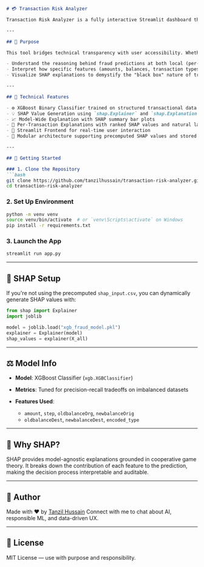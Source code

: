 ```markdown
# 💳 Transaction Risk Analyzer

Transaction Risk Analyzer is a fully interactive Streamlit dashboard that explains how an XGBoost classification model detects potentially fraudulent financial transactions. By leveraging SHAP (SHapley Additive exPlanations), the app translates complex model behavior into intuitive visualizations, making it easier to understand AI-driven fraud detection systems.

---

## 🎯 Purpose

This tool bridges technical transparency with user accessibility. Whether you're an ML practitioner, analyst, or someone curious about responsible AI, this project helps you:

- Understand the reasoning behind fraud predictions at both local (per-transaction) and global (model-wide) levels
- Interpret how specific features (amounts, balances, transaction types) influence model output
- Visualize SHAP explanations to demystify the "black box" nature of tree-based models

---

## 🧠 Technical Features

- ⚙️ XGBoost Binary Classifier trained on structured transactional data
- 💡 SHAP Value Generation using `shap.Explainer` and `shap.Explanation` objects
- 📈 Model-Wide Explanation with SHAP summary bar plots
- 🧠 Per-Transaction Explanations with ranked SHAP values and natural language insights
- 🧪 Streamlit Frontend for real-time user interaction
- 🧵 Modular architecture supporting precomputed SHAP values and stored model objects (`.pkl`)

---

## 🚀 Getting Started

### 1. Clone the Repository
```bash
git clone https://github.com/tanzilhussain/transaction-risk-analyzer.git
cd transaction-risk-analyzer
````

### 2. Set Up Environment

```bash
python -m venv venv
source venv/bin/activate  # or `venv\Scripts\activate` on Windows
pip install -r requirements.txt
```

### 3. Launch the App

```bash
streamlit run app.py
```

---

## 📌 SHAP Setup

If you're not using the precomputed `shap_input.csv`, you can dynamically generate SHAP values with:

```python
from shap import Explainer
import joblib

model = joblib.load("xgb_fraud_model.pkl")
explainer = Explainer(model)
shap_values = explainer(X_all)
```

---

## ⚖️ Model Info

* **Model**: XGBoost Classifier (`xgb.XGBClassifier`)
* **Metrics**: Tuned for precision-recall tradeoffs on imbalanced datasets
* **Features Used**:

  * `amount`, `step`, `oldbalanceOrg`, `newbalanceOrig`
  * `oldbalanceDest`, `newbalanceDest`, `encoded_type`

---

## 🧠 Why SHAP?

SHAP provides model-agnostic explanations grounded in cooperative game theory. It breaks down the contribution of each feature to the prediction, making the decision process interpretable and auditable.

---

## 👤 Author

Made with ❤️ by [Tanzil Hussain](https://www.linkedin.com/in/tanzilhussain)
Connect with me to chat about AI, responsible ML, and data-driven UX.

---

## 📄 License

MIT License — use with purpose and responsibility.

```
